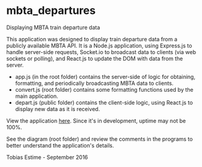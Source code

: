 # mbta_departures
Displaying MBTA train departure data

This application was designed to display train departure data from a publicly available MBTA API. It is a Node.js application, using Express.js to handle server-side requests, Socket.io to broadcast data to clients (via web sockets or polling), and React.js to update the DOM with data from the server.

* app.js (in the root folder) contains the server-side of logic for obtaining, formatting, and periodically broadcasting MBTA data to clients.
* convert.js (root folder) contains some formatting functions used by the main application.
* depart.js (public folder) contains the client-side logic, using React.js to display new data as it is received.

View the application [here](https://tdepartures.herokuapp.com/). Since it's in development, uptime may not be 100%.

See the diagram (root folder) and review the comments in the programs to better understand the application's details.

Tobias Estime - September 2016
